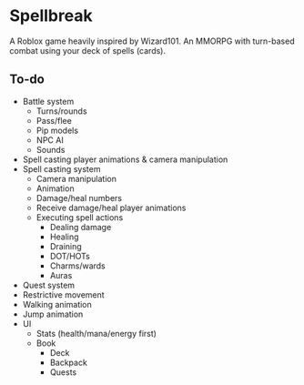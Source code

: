 # Spellbreak

A Roblox game heavily inspired by Wizard101. An MMORPG with turn-based combat using your deck of spells (cards).

## To-do
- Battle system
  - Turns/rounds
  - Pass/flee
  - Pip models
  - NPC AI
  - Sounds
- Spell casting player animations & camera manipulation
- Spell casting system
  - Camera manipulation
  - Animation
  - Damage/heal numbers
  - Receive damage/heal player animations
  - Executing spell actions
    - Dealing damage
    - Healing
    - Draining
    - DOT/HOTs
    - Charms/wards
    - Auras
- Quest system
- Restrictive movement
- Walking animation
- Jump animation
- UI
  - Stats (health/mana/energy first)
  - Book
    - Deck
    - Backpack
    - Quests